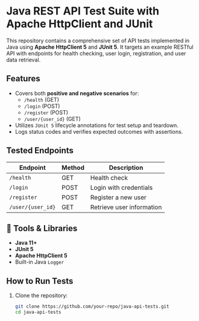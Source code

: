 # Java REST API Test Suite with Apache HttpClient and JUnit

This repository contains a comprehensive set of API tests implemented in Java using **Apache HttpClient 5** and **JUnit 5**. It targets an example RESTful API with endpoints for health checking, user login, registration, and user data retrieval.

## Features

- Covers both **positive and negative scenarios** for:
  - `/health` (GET)
  - `/login` (POST)
  - `/register` (POST)
  - `/user/{user_id}` (GET)
- Utilizes `JUnit 5` lifecycle annotations for test setup and teardown.
- Logs status codes and verifies expected outcomes with assertions.

## Tested Endpoints

| Endpoint            | Method | Description                  |
|---------------------|--------|------------------------------|
| `/health`           | GET    | Health check                 |
| `/login`            | POST   | Login with credentials       |
| `/register`         | POST   | Register a new user          |
| `/user/{user_id}`   | GET    | Retrieve user information    |

## 🔧 Tools & Libraries

- **Java 11+**
- **JUnit 5**
- **Apache HttpClient 5**
- Built-in Java `Logger`

## How to Run Tests

1. Clone the repository:
   ```bash
   git clone https://github.com/your-repo/java-api-tests.git
   cd java-api-tests
